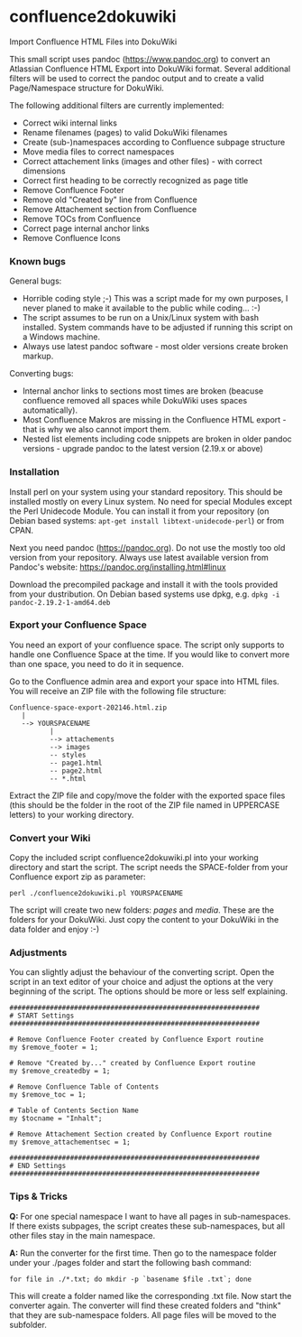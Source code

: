 # confluence2dokuwiki
Import Confluence HTML Files into DokuWiki

This small script uses pandoc (https://www.pandoc.org) to convert an Atlassian Confluence HTML Export into DokuWiki format. Several additional filters will be used to correct the pandoc output and to create a valid Page/Namespace structure for DokuWiki. 

The following additional filters are currently implemented:

* Correct wiki internal links
* Rename filenames (pages) to valid DokuWiki filenames
* Create (sub-)namespaces according to Confluence subpage structure
* Move media files to correct namespaces
* Correct attachement links (images and other files) - with correct dimensions
* Correct first heading to be correctly recognized as page title
* Remove Confluence Footer
* Remove old "Created by" line from Confluence
* Remove Attachement section from Confluence
* Remove TOCs from Confluence
* Correct page internal anchor links
* Remove Confluence Icons

### Known bugs

General bugs:
* Horrible coding style ;-) This was a script made for my own purposes, I never planed to make it available to the public while coding... :-)
* The script assumes to be run on a Unix/Linux system with bash installed. System commands have to be adjusted if running this script on a Windows machine.
* Always use latest pandoc software - most older versions create broken markup.

Converting bugs:
* Internal anchor links to sections most times are broken (beacuse confluence removed all spaces while DokuWiki uses spaces automatically).
* Most Confluence Makros are missing in the Confluence HTML export - that is why we also cannot import them.
* Nested list elements including code snippets are broken in older pandoc versions - upgrade pandoc to the latest version (2.19.x or above)

### Installation

Install perl on your system using your standard repository. This should be installed mostly on every Linux system. No need for special Modules except the Perl Unidecode Module. You can install it from your repository (on Debian based systems: `apt-get install libtext-unidecode-perl`) or from CPAN.

Next you need pandoc (https://pandoc.org). Do not use the mostly too old version from your repository. Always use latest available version from Pandoc's website: https://pandoc.org/installing.html#linux

Download the precompiled package and install it with the tools provided from your dustribution. On Debian based systems use dpkg, e.g. `dpkg -i pandoc-2.19.2-1-amd64.deb`

### Export your Confluence Space

You need an export of your confluence space. The script only supports to handle one Confluence Space at the time. If you would like to convert more than one space, you need to do it in sequence.

Go to the Confluence admin area and export your space into HTML files. You will receive an ZIP file with the following file structure:

```
Confluence-space-export-202146.html.zip
   |
   --> YOURSPACENAME
          |
          --> attachements
          --> images
          -- styles
          -- page1.html
          -- page2.html
          -- *.html
```

Extract the ZIP file and copy/move the folder with the exported space files (this should be the folder in the root of the ZIP file named in UPPERCASE letters) to your working directory.

### Convert your Wiki

Copy the included script confluence2dokuwiki.pl into your working directory and start the script. The script needs the SPACE-folder from your Confluence export zip as parameter:

`perl ./confluence2dokuwiki.pl YOURSPACENAME`

The script will create two new folders: _pages_ and _media_. These are the folders for your DokuWiki. Just copy the content to your DokuWiki in the data folder and enjoy :-)

### Adjustments

You can slightly adjust the behaviour of the converting script. Open the script in an text editor of your choice and adjust the options at the very beginning of the script. The options should be more or less self explaining.

```
##############################################################
# START Settings
##############################################################

# Remove Confluence Footer created by Confluence Export routine
my $remove_footer = 1;

# Remove "Created by..." created by Confluence Export routine
my $remove_createdby = 1;

# Remove Confluence Table of Contents
my $remove_toc = 1;

# Table of Contents Section Name
my $tocname = "Inhalt";

# Remove Attachement Section created by Confluence Export routine
my $remove_attachementsec = 1;

##############################################################
# END Settings
##############################################################
```

### Tips & Tricks

**Q:** For one special namespace I want to have all pages in sub-namespaces. If there exists subpages, the script creates these sub-namespaces, but all other files stay in the main namespace.

**A:** Run the converter for the first time. Then go to the namespace folder under your ./pages folder and start the following bash command:

```
for file in ./*.txt; do mkdir -p `basename $file .txt`; done
```

This will create a folder named like the corresponding .txt file. Now start the converter again. The converter will find these created folders and "think" that they are sub-namespace folders. All page files will be moved to the subfolder.

